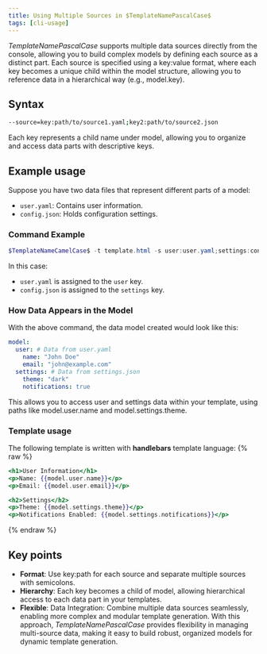 ```yaml
---
title: Using Multiple Sources in $TemplateNamePascalCase$
tags: [cli-usage]
---
```

$TemplateNamePascalCase$ supports multiple data sources directly from the console, allowing you to build complex models by defining each source as a distinct part. Each source is specified using a key:value format, where each key becomes a unique child within the model structure, allowing you to reference data in a hierarchical way (e.g., model.key).

## Syntax

```bash
--source=key:path/to/source1.yaml;key2:path/to/source2.json
```

Each key represents a child name under model, allowing you to organize and access data parts with descriptive keys.

## Example usage

Suppose you have two data files that represent different parts of a model:

- `user.yaml`: Contains user information.
- `config.json`: Holds configuration settings.

### Command Example

```powershell
$TemplateNameCamelCase$ -t template.html -s user:user.yaml;settings:config.json -o output.html
```

In this case:

- `user.yaml` is assigned to the `user` key.
- `config.json` is assigned to the `settings` key.

### How Data Appears in the Model

With the above command, the data model created would look like this:

```yaml
model:
  user: # Data from user.yaml
    name: "John Doe"
    email: "john@example.com"
  settings: # Data from settings.json
    theme: "dark"
    notifications: true
```

This allows you to access user and settings data within your template, using paths like model.user.name and model.settings.theme.

### Template usage

The following template is written with **handlebars** template language:
{% raw %}

```handlebars
<h1>User Information</h1>
<p>Name: {{model.user.name}}</p>
<p>Email: {{model.user.email}}</p>

<h2>Settings</h2>
<p>Theme: {{model.settings.theme}}</p>
<p>Notifications Enabled: {{model.settings.notifications}}</p>
```

{% endraw %}

## Key points

- **Format**: Use key:path for each source and separate multiple sources with semicolons.
- **Hierarchy**: Each key becomes a child of model, allowing hierarchical access to each data part in your templates.
- **Flexible**: Data Integration: Combine multiple data sources seamlessly, enabling more complex and modular template generation.
With this approach, $TemplateNamePascalCase$ provides flexibility in managing multi-source data, making it easy to build robust, organized models for dynamic template generation.